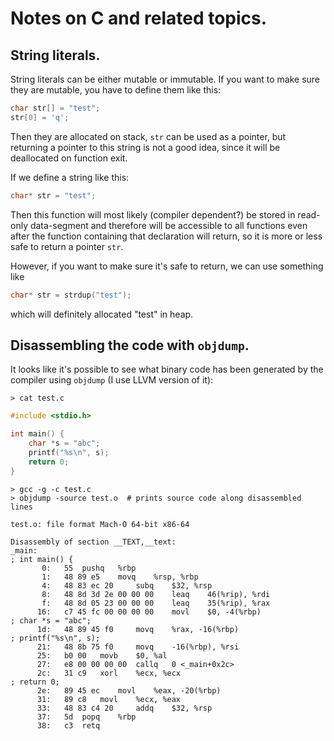# Notes on C and related topics.

## String literals.

String literals can be either mutable or immutable. If you want to
make sure they are mutable, you have to define them like this:

```c
char str[] = "test";
str[0] = 'q';
```

Then they are allocated on stack, `str` can be used as a pointer, but
returning a pointer to this string is not a good idea, since it will
be deallocated on function exit.

If we define a string like this:

```c
char* str = "test";
```

Then this function will most likely (compiler dependent?) be stored in
read-only data-segment and therefore will be accessible to all
functions even after the function containing that declaration will
return, so it is more or less safe to return a pointer `str`.

However, if you want to make sure it's safe to return, we can use
something like

```c
char* str = strdup("test");
```

which will definitely allocated "test" in heap.

## Disassembling the code with `objdump`.

It looks like it's possible to see what binary code has been generated
by the compiler using `objdump` (I use LLVM version of it):

```
> cat test.c
```

```c
#include <stdio.h>

int main() {
    char *s = "abc";
    printf("%s\n", s);
    return 0;
}
```

```
> gcc -g -c test.c
> objdump -source test.o  # prints source code along disassembled lines
```

```
test.o:	file format Mach-O 64-bit x86-64

Disassembly of section __TEXT,__text:
_main:
; int main() {
       0:	55 	pushq	%rbp
       1:	48 89 e5 	movq	%rsp, %rbp
       4:	48 83 ec 20 	subq	$32, %rsp
       8:	48 8d 3d 2e 00 00 00 	leaq	46(%rip), %rdi
       f:	48 8d 05 23 00 00 00 	leaq	35(%rip), %rax
      16:	c7 45 fc 00 00 00 00 	movl	$0, -4(%rbp)
; char *s = "abc";
      1d:	48 89 45 f0 	movq	%rax, -16(%rbp)
; printf("%s\n", s);
      21:	48 8b 75 f0 	movq	-16(%rbp), %rsi
      25:	b0 00 	movb	$0, %al
      27:	e8 00 00 00 00 	callq	0 <_main+0x2c>
      2c:	31 c9 	xorl	%ecx, %ecx
; return 0;
      2e:	89 45 ec 	movl	%eax, -20(%rbp)
      31:	89 c8 	movl	%ecx, %eax
      33:	48 83 c4 20 	addq	$32, %rsp
      37:	5d 	popq	%rbp
      38:	c3 	retq
```
